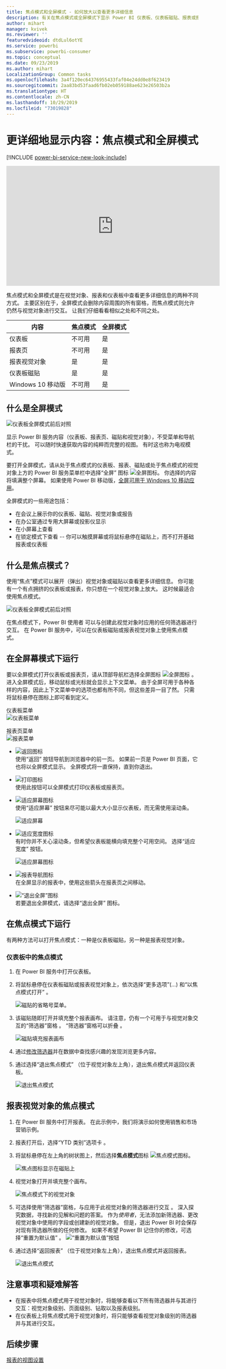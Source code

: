 ```yaml
---
title: 焦点模式和全屏模式 - 如何放大以查看更多详细信息
description: 有关在焦点模式或全屏模式下显示 Power BI 仪表板、仪表板磁贴、报表或报表视觉对象的文档
author: mihart
manager: kvivek
ms.reviewer: ''
featuredvideoid: dtdLul6otYE
ms.service: powerbi
ms.subservice: powerbi-consumer
ms.topic: conceptual
ms.date: 09/23/2019
ms.author: mihart
LocalizationGroup: Common tasks
ms.openlocfilehash: 3a4f120ec64376955433faf04e24dd0e8f623419
ms.sourcegitcommit: 2aa83bd53faad6fb02eb059188ae623e26503b2a
ms.translationtype: HT
ms.contentlocale: zh-CN
ms.lasthandoff: 10/29/2019
ms.locfileid: "73019828"
---
```

# <a name="display-content-in-more-detail-focus-mode-and-full-screen-mode"></a>更详细地显示内容：焦点模式和全屏模式

[!INCLUDE [power-bi-service-new-look-include](../includes/power-bi-service-new-look-include.md)]    

<iframe width="560" height="315" src="https://www.youtube.com/embed/dtdLul6otYE" frameborder="0" allowfullscreen></iframe>

焦点模式和全屏模式是在视觉对象、报表和仪表板中查看更多详细信息的两种不同方式。  主要区别在于，全屏模式会删除内容周围的所有窗格，而焦点模式则允许仍然与视觉对象进行交互。 让我们仔细看看相似之处和不同之处。  

|内容    | 焦点模式  |全屏模式  |
|---------|---------|----------------------|
|仪表板     |   不可用     | 是 |
|报表页   | 不可用  | 是|
|报表视觉对象 | 是    | 是 |
|仪表板磁贴 | 是    | 是 |
|Windows 10 移动版 | 不可用 | 是 |

## <a name="what-is-full-screen-mode"></a>什么是全屏模式

![仪表板全屏模式前后对照](media/end-user-focus/power-bi-dashboards-focus.png)

显示 Power BI 服务内容（仪表板、报表页、磁贴和视觉对象），不受菜单和导航栏的干扰。  可以随时快速获取内容的纯粹而完整的视图。 有时这也称为电视模式。   

要打开全屏模式，请从处于焦点模式的仪表板、报表、磁贴或处于焦点模式的视觉对象上方的 Power BI 服务菜单栏中选择“全屏”  图标 ![全屏图标](media/end-user-focus/power-bi-full-screen-icon.png)。  你选择的内容将填满整个屏幕。
如果使用 Power BI 移动版，[全屏可用于 Windows 10 移动应用](./mobile/mobile-windows-10-app-presentation-mode.md)。 

全屏模式的一些用途包括：

* 在会议上展示你的仪表板、磁贴、视觉对象或报告
* 在办公室通过专用大屏幕或投影仪显示
* 在小屏幕上查看
* 在锁定模式下查看 -- 你可以触摸屏幕或将鼠标悬停在磁贴上，而不打开基础报表或仪表板

## <a name="what-is-focus-mode"></a>什么是焦点模式？

使用“焦点”模式可以展开（弹出）视觉对象或磁贴以查看更多详细信息。  你可能有一个有点拥挤的仪表板或报表，你只想在一个视觉对象上放大。  这时候最适合使用焦点模式。  

![仪表板全屏模式前后对照](media/end-user-focus/power-bi-compare-dash.png)

在焦点模式下，Power BI 使用者  可以与创建此视觉对象时应用的任何筛选器进行交互。  在 Power BI 服务中，可以在仪表板磁贴或报表视觉对象上使用焦点模式。

## <a name="working-in-full-screen-mode"></a>在全屏幕模式下运行

要以全屏模式打开仪表板或报表页，请从顶部导航栏选择全屏图标 ![全屏图标](media/end-user-focus/power-bi-full-screen-icon.png) 。 进入全屏模式后，移动鼠标或光标就会显示上下文菜单。 由于全屏可用于各种各样的内容，因此上下文菜单中的选项也都有所不同，但这些差异一目了然。  只需将鼠标悬停在图标上即可看到定义。

仪表板菜单    
![仪表板菜单](media/end-user-focus/power-bi-full-screen-dash.png)    

报表页菜单    
![报表菜单](media/end-user-focus/power-bi-report-full-screen.png)    

  * ![返回图标](media/end-user-focus/power-bi-back-icon.png)    
  使用“返回”  按钮导航到浏览器中的前一页。 如果前一页是 Power BI 页面，它也将以全屏模式显示。  全屏模式将一直保持，直到你退出。

  * ![打印图标](media/end-user-focus/power-bi-print-icon.png)    
  使用此按钮可以全屏模式打印仪表板或报表页。

  * ![适应屏幕图标](media/end-user-focus/power-bi-fit-to-screen-icon.png)    
    使用“适应屏幕”  按钮来尽可能以最大大小显示仪表板，而无需使用滚动条。  

    ![适应屏幕](media/end-user-focus/power-bi-fit-screen.png)

  * ![适应宽度图标](media/end-user-focus/power-bi-fit-width.png)       
    有时你并不关心滚动条，但希望仪表板能横向填充整个可用空间。 选择“适应宽度”  按钮。    

    ![适应屏幕图标](media/end-user-focus/power-bi-fit-to-width-new.png)

  * ![报表导航图标](media/end-user-focus/power-bi-report-nav2.png)       
    在全屏显示的报表中，使用这些箭头在报表页之间移动。    
  * ![“退出全屏”图标](media/end-user-focus/exit-fullscreen-new.png)     
  若要退出全屏模式，请选择“退出全屏”  图标。

      

## <a name="working-in-focus-mode"></a>在焦点模式下运行

有两种方法可以打开焦点模式：一种是仪表板磁贴，另一种是报表视觉对象。

### <a name="focus-mode-in-dashboards"></a>仪表板中的焦点模式

1. 在 Power BI 服务中打开仪表板。

2. 将鼠标悬停在仪表板磁贴或报表视觉对象上，依次选择“更多选项”(…) 和“以焦点模式打开”   。

    ![磁贴的省略号菜单](media/end-user-focus/power-bi-dashboard-focus.png)。

2. 该磁贴随即打开并填充整个报表画布。 请注意，仍有一个可用于与视觉对象交互的“筛选器”窗格  。 “筛选器”窗格可以折叠  。

   ![磁贴填充报表画布](media/end-user-focus/power-bi-focus-filter.png)

4. 通过[修改筛选器](end-user-report-filter.md)并在数据中查找感兴趣的发现浏览更多内容。  

5. 通过选择“退出焦点模式”  （位于视觉对象左上角），退出焦点模式并返回仪表板。

    ![退出焦点模式](media/end-user-focus/power-bi-exit.png)    


## <a name="focus-mode-for-report-visuals"></a>报表视觉对象的焦点模式

1. 在 Power BI 服务中打开报表。  在此示例中，我们将演示如何使用销售和市场营销示例。

1. 报表打开后，选择“YTD 类别”选项卡  。

2. 将鼠标悬停在左上角的树状图上，然后选择**焦点模式**图标 ![焦点模式图标](media/end-user-focus/pbi_popout.jpg)。  

   ![焦点图标显示在磁贴上](media/end-user-focus/power-bi-hover-focus-icon.png)
2. 视觉对象打开并填充整个画布。

   ![焦点模式下的视觉对象](media/end-user-focus/power-bi-display-focus-new.png)

3. 可选择使用“筛选器”窗格，与应用于此视觉对象的筛选器进行交互  。 深入探究数据，寻找新的见解和问题的答案。 作为*使用者*，无法添加新筛选器、更改视觉对象中使用的字段或创建新的视觉对象。  但是，退出 Power BI 时会保存对现有筛选器所做的任何修改。 如果不希望 Power BI 记住你的修改，可选择“重置为默认值”  。 ![“重置为默认值”按钮](media/end-user-focus/power-bi-resets.png)  


5. 通过选择“返回报表”  （位于视觉对象左上角），退出焦点模式并返回报表。

    ![退出焦点模式](media/end-user-focus/power-bi-back-to-report.png)  

## <a name="considerations-and-troubleshooting"></a>注意事项和疑难解答

* 在报表中将焦点模式用于视觉对象时，将能够查看以下所有筛选器并与其进行交互：视觉对象级别、页面级别、钻取以及报表级别。    
* 在仪表板上将焦点模式用于视觉对象时，将只能够查看视觉对象级别的筛选器并与其进行交互。

## <a name="next-steps"></a>后续步骤

[报表的视图设置](end-user-report-view.md)